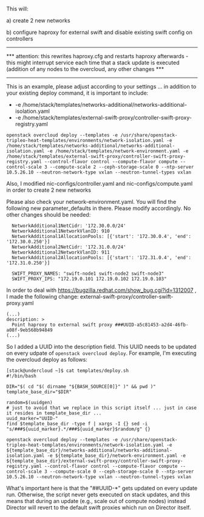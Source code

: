 This will: 

a) create 2 new networks

b) configure haproxy for external swift and disable existing swift config on controllers


****************************************************************************************************************************************************************************************************************
*** attention: this rewrites haproxy.cfg and restarts haproxy afterwards - this might interrupt service each time that a stack update is executed (addition of any nodes to the overcloud, any other changes ***
****************************************************************************************************************************************************************************************************************

This is an example, please adjust according to your settings ... in addition to your existing deploy command, it is important to include:
- -e /home/stack/templates/networks-additional/networks-additional-isolation.yaml
- -e /home/stack/templates/external-swift-proxy/controller-swift-proxy-registry.yaml

~~~
openstack overcloud deploy --templates -e /usr/share/openstack-tripleo-heat-templates/environments/network-isolation.yaml -e /home/stack/templates/networks-additional/networks-additional-isolation.yaml -e /home/stack/templates/network-environment.yaml -e /home/stack/templates/external-swift-proxy/controller-swift-proxy-registry.yaml --control-flavor control --compute-flavor compute --control-scale 3 --compute-scale 2 --ceph-storage-scale 0 --ntp-server 10.5.26.10 --neutron-network-type vxlan --neutron-tunnel-types vxlan
~~~

Also, I modified nic-configs/controller.yaml and nic-configs/compute.yaml in order to create 2 new networks

Please also check your network-environment.yaml. You will find the following new parameter_defaults in there. Please modify accordingly. No other changes should be needed:

~~~
  NetworkAdditional1NetCidr: '172.30.0.0/24'
  NetworkAdditional1NetworkVlanID: 910
  NetworkAdditional1AllocationPools: [{'start': '172.30.0.4', 'end': '172.30.0.250'}]
  NetworkAdditional2NetCidr: '172.31.0.0/24'
  NetworkAdditional2NetworkVlanID: 911
  NetworkAdditional2AllocationPools: [{'start': '172.31.0.4', 'end': '172.31.0.250'}]

  SWIFT_PROXY_NAMES: "swift-node1 swift-node2 swift-node3"
  SWIFT_PROXY_IPS: "172.19.0.101 172.19.0.102 172.19.0.103"
~~~


In order to deal with https://bugzilla.redhat.com/show_bug.cgi?id=1312007 , I made the following change:
external-swift-proxy/controller-swift-proxy.yaml
~~~
(...)
description: >
  Point haproxy to external swift proxy ###UUID-a5c81453-a2d4-46fb-a08f-9eb568b94849
(...)
~~~

So I added a UUID into the description field. This UUID needs to be updated on every udpate of `openstack overcloud deploy`. For example, I'm executing the overcloud deploy as follows:
~~~
[stack@undercloud ~]$ cat templates/deploy.sh 
#!/bin/bash

DIR="$( cd "$( dirname "${BASH_SOURCE[0]}" )" && pwd )"
template_base_dir="$DIR"

random=$(uuidgen)
# just to avoid that we replace in this script itself ... just in case it resides in template_base_dir ...
uuid_marker="UUID-"
find $template_base_dir -type f | xargs -I {} sed -i "s/###${uuid_marker}.*/###${uuid_marker}$random/g" {}

openstack overcloud deploy --templates -e /usr/share/openstack-tripleo-heat-templates/environments/network-isolation.yaml -e ${template_base_dir}/networks-additional/networks-additional-isolation.yaml -e ${template_base_dir}/network-environment.yaml -e ${template_base_dir}/external-swift-proxy/controller-swift-proxy-registry.yaml --control-flavor control --compute-flavor compute --control-scale 3 --compute-scale 0 --ceph-storage-scale 0 --ntp-server 10.5.26.10 --neutron-network-type vxlan --neutron-tunnel-types vxlan
~~~

What's important here is that the "##UUID-*" gets updated on every update run. Otherwise, the script never gets executed on stack updates, and this means that during an update (e.g., scale out of compute nodes) instead Director will revert to the default swift proxies which run on Director itself.
